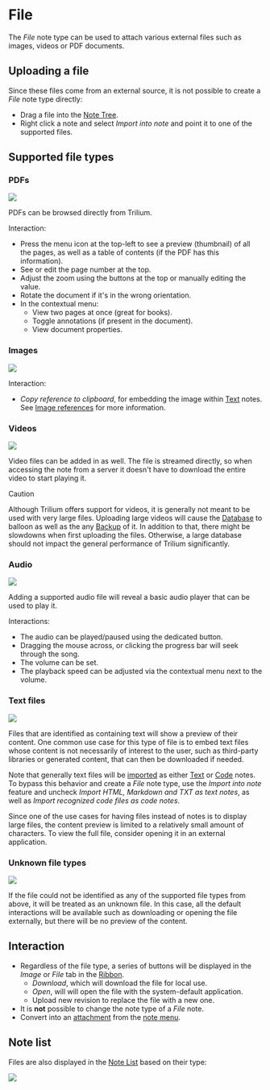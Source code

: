 # File
The _File_ note type can be used to attach various external files such as images, videos or PDF documents.

## Uploading a file

Since these files come from an external source, it is not possible to create a _File_ note type directly:

*   Drag a file into the [Note Tree](../Basic%20Concepts%20and%20Features/UI%20Elements/Note%20Tree.md).
*   Right click a note and select _Import into note_ and point it to one of the supported files.

## Supported file types

### PDFs

![](File_image.png)

PDFs can be browsed directly from Trilium.

Interaction:

*   Press the menu icon at the top-left to see a preview (thumbnail) of all the pages, as well as a table of contents (if the PDF has this information).
*   See or edit the page number at the top.
*   Adjust the zoom using the buttons at the top or manually editing the value.
*   Rotate the document if it's in the wrong orientation.
*   In the contextual menu:
    *   View two pages at once (great for books).
    *   Toggle annotations (if present in the document).
    *   View document properties.

### Images

![](4_File_image.png)

Interaction:

*   _Copy reference to clipboard_, for embedding the image within [Text](Text.md) notes. See [Image references](Text/Images/Image%20references.md) for more information.

### Videos

![](1_File_image.png)

Video files can be added in as well. The file is streamed directly, so when accessing the note from a server it doesn't have to download the entire video to start playing it.

> [!CAUTION]
> Although Trilium offers support for videos, it is generally not meant to be used with very large files. Uploading large videos will cause the [Database](../Advanced%20Usage/Database.md) to balloon as well as the any [Backup](../Installation%20%26%20Setup/Backup.md) of it. In addition to that, there might be slowdowns when first uploading the files. Otherwise, a large database should not impact the general performance of Trilium significantly.

### Audio

![](3_File_image.png)

Adding a supported audio file will reveal a basic audio player that can be used to play it.

Interactions:

*   The audio can be played/paused using the dedicated button.
*   Dragging the mouse across, or clicking the progress bar will seek through the song.
*   The volume can be set.
*   The playback speed can be adjusted via the contextual menu next to the volume.

### Text files

![](2_File_image.png)

Files that are identified as containing text will show a preview of their content. One common use case for this type of file is to embed text files whose content is not necessarily of interest to the user, such as third-party libraries or generated content, that can then be downloaded if needed.

Note that generally text files will be [imported](../Basic%20Concepts%20and%20Features/Import%20%26%20Export) as either [Text](Text.md) or [Code](Code.md) notes. To bypass this behavior and create a _File_ note type, use the _Import into note_ feature and uncheck _Import HTML, Markdown and TXT as text notes_, as well as _Import recognized code files as code notes_. 

Since one of the use cases for having files instead of notes is to display large files, the content preview is limited to a relatively small amount of characters. To view the full file, consider opening it in an external application.

### Unknown file types

![](5_File_image.png)

If the file could not be identified as any of the supported file types from above, it will be treated as an unknown file. In this case, all the default interactions will be available such as downloading or opening the file externally, but there will be no preview of the content.

## Interaction

*   Regardless of the file type, a series of buttons will be displayed in the _Image_ or _File_ tab in the [Ribbon](../Basic%20Concepts%20and%20Features/UI%20Elements/Ribbon.md).
    *   _Download_, which will download the file for local use.
    *   _Open_, will will open the file with the system-default application.
    *   Upload new revision to replace the file with a new one.
*   It is **not** possible to change the note type of a _File_ note.
*   Convert into an [attachment](../Basic%20Concepts%20and%20Features/Notes/Attachments.md) from the [note menu](../Basic%20Concepts%20and%20Features/UI%20Elements/Note%20buttons.md).

## Note list

Files are also displayed in the [Note List](../Basic%20Concepts%20and%20Features/Notes/Note%20List.md) based on their type:

![](6_File_image.png)
